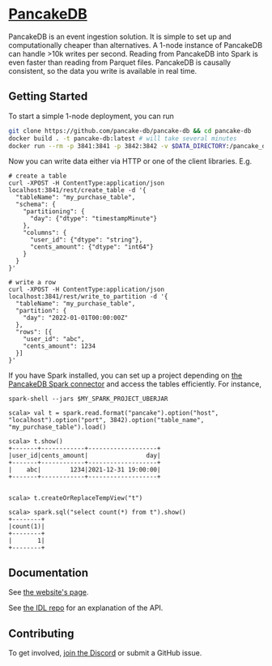 # [PancakeDB](https://pancakedb.com)

PancakeDB is an event ingestion solution.
It is simple to set up and computationally cheaper than alternatives.
A 1-node instance of PancakeDB can handle >10k writes per second.
Reading from PancakeDB into Spark is even faster than reading from Parquet files.
PancakeDB is causally consistent, so the data you write is available in real time.

## Getting Started

To start a simple 1-node deployment, you can run
```bash
git clone https://github.com/pancake-db/pancake-db && cd pancake-db
docker build . -t pancake-db:latest # will take several minutes
docker run --rm -p 3841:3841 -p 3842:3842 -v $DATA_DIRECTORY:/pancake_db_data pancake-db:latest
```

Now you can write data either via HTTP or one of the client libraries. E.g.
```
# create a table
curl -XPOST -H ContentType:application/json localhost:3841/rest/create_table -d '{
  "tableName": "my_purchase_table",
  "schema": {
    "partitioning": {
      "day": {"dtype": "timestampMinute"}
    },
    "columns": {
      "user_id": {"dtype": "string"},
      "cents_amount": {"dtype": "int64"}
    }
  }
}'

# write a row
curl -XPOST -H ContentType:application/json localhost:3841/rest/write_to_partition -d '{
  "tableName": "my_purchase_table",
  "partition": {
    "day": "2022-01-01T00:00:00Z"
  },
  "rows": [{
    "user_id": "abc",
    "cents_amount": 1234
  }]
}'
```

If you have Spark installed, you can set up a project depending on [the PancakeDB Spark connector]() and access the tables efficiently.
For instance,
```
spark-shell --jars $MY_SPARK_PROJECT_UBERJAR

scala> val t = spark.read.format("pancake").option("host", "localhost").option("port", 3842).option("table_name", "my_purchase_table").load()

scala> t.show()
+-------+------------+-------------------+                                      
|user_id|cents_amount|                day|
+-------+------------+-------------------+
|    abc|        1234|2021-12-31 19:00:00|
+-------+------------+-------------------+


scala> t.createOrReplaceTempView("t")

scala> spark.sql("select count(*) from t").show()
+--------+
|count(1)|
+--------+
|       1|
+--------+
```

## Documentation

See [the website's page](https://pancakedb.com/documentation/).

See [the IDL repo](http://github.com/pancake-db/pancake-idl/) for an explanation of the API.

## Contributing

To get involved, [join the Discord](https://discord.gg/f6eRXgMP8w) or submit a GitHub issue.

